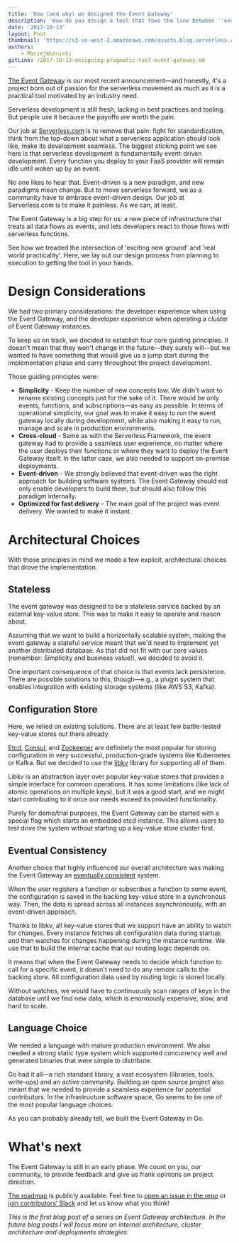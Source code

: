 ```yaml
---
title: 'How (and why) we designed the Event Gateway'
description: 'How do you design a tool that tows the line between ''exciting new ground'' and ''real world practicality''? We asked a lot of those questions with the Event Gateway.'
date: '2017-10-13'
layout: Post
thumbnail: 'https://s3-us-west-2.amazonaws.com/assets.blog.serverless.com/event-gateway-thumbnail.png'
authors:
    - MaciejWinnicki
gitLink: /2017-10-13-designing-pragmatic-tool-event-gateway.md
---
```


[The Event Gateway](https://serverless.com/blog/introducing-serverless-event-gateway/) is our most recent announcement—and honestly, it's a project born out of passion for the serverless movement as much as it is a practical tool motivated by an industry need.

Serverless development is still fresh, lacking in best practices and tooling. But people use it because the payoffs are worth the pain.

Our job at [Serverless.com](https://serverless.com/) is to remove that pain: fight for standardization, think from the top-down about what a serverless application should look like, make its development seamless. The biggest sticking point we see here is that serverless development is fundamentally event-driven development. Every function you deploy to your FaaS provider will remain idle until woken up by an event.

No one likes to hear that. Event-driven is a new paradigm, and new paradigms mean change. But to move serverless forward, we as a community have to embrace event-driven design. Our job at Serverless.com is to make it painless. As we can, at least.

The Event Gateway is a big step for us: a new piece of infrastructure that treats all data flows as events, and lets developers react to those flows with serverless functions.

See how we treaded the intersection of 'exciting new ground' and 'real world practicality'. Here, we lay out our design process from planning to execution to getting the tool in your hands.

# Design Considerations

We had two primary considerations: the developer experience when using the Event Gateway, and the developer experience when operating a cluster of Event Gateway instances.

To keep us on track, we decided to establish four core guiding principles. It doesn't mean that they won't change in the future—they surely will—but we wanted to have something that would give us a jump start during the implementation phase and carry throughout the project development.

Those guiding principles were:

- **Simplicity** - Keep the number of new concepts low. We didn't want to rename existing concepts just for the sake of it. There would be only events, functions, and subscriptions—as easy as possible. In terms of operational simplicity, our goal was to make it easy to run the event gateway locally during development, while also making it easy to run, manage and scale in production environments.
- **Cross-cloud** - Same as with the Serverless Framework, the event gateway had to provide a seamless user experience, no matter where the user deploys their functions or where they want to deploy the Event Gateway itself. In the latter case, we also needed to support on-premise deployments.
- **Event-driven** - We strongly believed that event-driven was the right approach for building software systems. The Event Gateway should not only enable developers to build them, but should also follow this paradigm internally.
- **Optimized for fast delivery** - The main goal of the project was event delivery. We wanted to make it instant.

# Architectural Choices

With those principles in mind we made a few explicit, architectural choices that drove the implementation.

## Stateless

The event gateway was designed to be a stateless service backed by an external key-value store. This was to make it easy to operate and reason about.

Assuming that we want to build a horizontally scalable system, making the event gateway a stateful service meant that we'd need to implement yet another distributed database. As that did not fit with our core values (remember: Simplicity and business value!), we decided to avoid it.

One important consequence of that choice is that events lack persistence. There are possible solutions to this, though—e.g., a plugin system that enables integration with existing storage systems (like AWS S3, Kafka).

## Configuration Store

Here, we relied on existing solutions. There are at least few battle-tested key-value stores out there already.

[Etcd](https://coreos.com/etcd/), [Consul](https://www.consul.io/), and [Zookeeper](https://zookeeper.apache.org/) are definitely the most popular for storing configuration in very successful, production-grade systems like Kubernetes or Kafka. But we decided to use the [libkv](https://github.com/docker/libkv) library for supporting all of them.

Libkv is an abstraction layer over popular key-value stores that provides a simple interface for common operations. It has some limitations (like lack of atomic operations on multiple keys), but it was a good start, and we might start contributing to it once our needs exceed its provided functionality.

Purely for demo/trial purposes, the Event Gateway can be started with a special flag which starts an embedded etcd instance. This allows users to test drive the system without starting up a key-value store cluster first.

## Eventual Consistency

Another choice that highly influenced our overall architecture was making the Event Gateway an [eventually consistent](https://en.wikipedia.org/wiki/Eventual_consistency) system.

When the user registers a function or subscribes a function to some event, the configuration is saved in the backing key-value store in a synchronous way. Then, the data is spread across all instances asynchronously, with an event-driven approach.

Thanks to libkv, all key-value stores that we support have an ability to watch for changes. Every instance fetches all configuration data during startup, and then watches for changes happening during the instance runtime. We use that to build the internal cache that our routing logic depends on.

It means that when the Event Gateway needs to decide which function to call for a specific event, it doesn't need to do any remote calls to the backing store. All configuration data used by routing logic is stored locally.

Without watches, we would have to continuously scan ranges of keys in the database until we find new data, which is enormously expensive, slow, and hard to scale.

## Language Choice

We needed a language with mature production environment. We also needed a strong static type system which supported concurrency well and generated binaries that were simple to distribute.

Go had it all—a rich standard library, a vast ecosystem (libraries, tools, write-ups) and an active community. Building an open source project also meant that we needed to provide a seamless experience for potential contributors. In the infrastructure software space, Go seems to be one of the most popular language choices.

As you can probably already tell, we built the Event Gateway in Go.

# What's next

The Event Gateway is still in an early phase. We count on you, our community, to provide feedback and give us frank opinions on project direction.

[The roadmap](https://github.com/serverless/event-gateway/projects/2) is publicly available. Feel free to [open an issue in the repo](https://github.com/serverless/event-gateway) or [join contributors’ Slack](https://join.slack.com/t/serverless-contrib/shared_invite/MjI5NzY1ODM2MTc3LTE1MDM0NDIyOTUtMDgxNTcxMTcxNg) and let us know what you think!

*This is the first blog post of a series on Event Gateway architecture. In the future blog posts I will focus more on internal architecture, cluster architecture and deployments strategies.*
